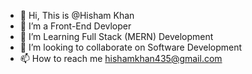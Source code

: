 - 👋 Hi, This is @Hisham Khan
- 👀 I’m a Front-End Devloper
- 🌱 I’m Learning Full Stack (MERN) Development  
- 💞️ I’m looking to collaborate on Software Development
- 📫 How to reach me hishamkhan435@gmail.com

<!---
HishamChamkani/HishamChamkani is a ✨ special ✨ repository because its `README.md` (this file) appears on your GitHub profile.
You can click the Preview link to take a look at your changes.
--->
